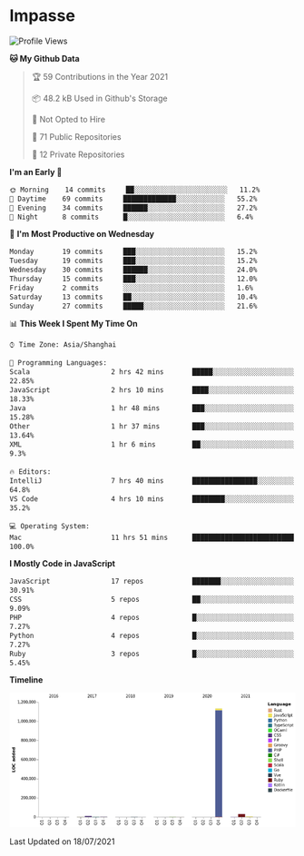 # Impasse

<!--START_SECTION:waka-->
![Profile Views](http://img.shields.io/badge/Profile%20Views-0-blue)

**🐱 My Github Data** 

> 🏆 59 Contributions in the Year 2021
 > 
> 📦 48.2 kB Used in Github's Storage 
 > 
> 🚫 Not Opted to Hire
 > 
> 📜 71 Public Repositories 
 > 
> 🔑 12 Private Repositories  
 > 
**I'm an Early 🐤** 

```text
🌞 Morning    14 commits     ██░░░░░░░░░░░░░░░░░░░░░░░   11.2% 
🌆 Daytime    69 commits     █████████████░░░░░░░░░░░░   55.2% 
🌃 Evening    34 commits     ██████░░░░░░░░░░░░░░░░░░░   27.2% 
🌙 Night      8 commits      █░░░░░░░░░░░░░░░░░░░░░░░░   6.4%

```
📅 **I'm Most Productive on Wednesday** 

```text
Monday       19 commits     ███░░░░░░░░░░░░░░░░░░░░░░   15.2% 
Tuesday      19 commits     ███░░░░░░░░░░░░░░░░░░░░░░   15.2% 
Wednesday    30 commits     ██████░░░░░░░░░░░░░░░░░░░   24.0% 
Thursday     15 commits     ███░░░░░░░░░░░░░░░░░░░░░░   12.0% 
Friday       2 commits      ░░░░░░░░░░░░░░░░░░░░░░░░░   1.6% 
Saturday     13 commits     ██░░░░░░░░░░░░░░░░░░░░░░░   10.4% 
Sunday       27 commits     █████░░░░░░░░░░░░░░░░░░░░   21.6%

```


📊 **This Week I Spent My Time On** 

```text
⌚︎ Time Zone: Asia/Shanghai

💬 Programming Languages: 
Scala                    2 hrs 42 mins       █████░░░░░░░░░░░░░░░░░░░░   22.85% 
JavaScript               2 hrs 10 mins       ████░░░░░░░░░░░░░░░░░░░░░   18.33% 
Java                     1 hr 48 mins        ███░░░░░░░░░░░░░░░░░░░░░░   15.28% 
Other                    1 hr 37 mins        ███░░░░░░░░░░░░░░░░░░░░░░   13.64% 
XML                      1 hr 6 mins         ██░░░░░░░░░░░░░░░░░░░░░░░   9.3%

🔥 Editors: 
IntelliJ                 7 hrs 40 mins       ████████████████░░░░░░░░░   64.8% 
VS Code                  4 hrs 10 mins       ████████░░░░░░░░░░░░░░░░░   35.2%

💻 Operating System: 
Mac                      11 hrs 51 mins      █████████████████████████   100.0%

```

**I Mostly Code in JavaScript** 

```text
JavaScript               17 repos            ███████░░░░░░░░░░░░░░░░░░   30.91% 
CSS                      5 repos             ██░░░░░░░░░░░░░░░░░░░░░░░   9.09% 
PHP                      4 repos             █░░░░░░░░░░░░░░░░░░░░░░░░   7.27% 
Python                   4 repos             █░░░░░░░░░░░░░░░░░░░░░░░░   7.27% 
Ruby                     3 repos             █░░░░░░░░░░░░░░░░░░░░░░░░   5.45%

```


**Timeline**

![Chart not found](https://raw.githubusercontent.com/impasse/impasse/master/charts/bar_graph.png) 


 Last Updated on 18/07/2021
<!--END_SECTION:waka-->
